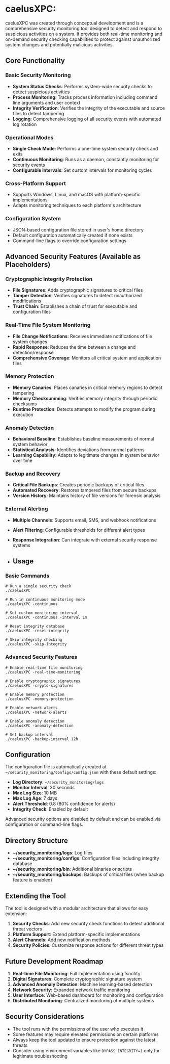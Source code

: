 # caelusXPC: 
caelusXPC was created through conceptual development and is a comprehensive security monitoring tool designed to detect and respond to suspicious activities on a system. It provides both real-time monitoring and on-demand security checking capabilities to protect against unauthorized system changes and potentially malicious activities.

## Core Functionality
### Basic Security Monitoring
- **System Status Checks**: Performs system-wide security checks to detect suspicious activities
- **Process Monitoring**: Tracks process information including command line arguments and user context
- **Integrity Verification**: Verifies the integrity of the executable and source files to detect tampering
- **Logging**: Comprehensive logging of all security events with automated log rotation

### Operational Modes
- **Single Check Mode**: Performs a one-time system security check and exits
- **Continuous Monitoring**: Runs as a daemon, constantly monitoring for security events
- **Configurable Intervals**: Set custom intervals for monitoring cycles

### Cross-Platform Support
- Supports Windows, Linux, and macOS with platform-specific implementations
- Adapts monitoring techniques to each platform's architecture

### Configuration System
- JSON-based configuration file stored in user's home directory
- Default configuration automatically created if none exists
- Command-line flags to override configuration settings

## Advanced Security Features (Available as Placeholders)
### Cryptographic Integrity Protection
- **File Signatures**: Adds cryptographic signatures to critical files
- **Tamper Detection**: Verifies signatures to detect unauthorized modifications
- **Trust Chain**: Establishes a chain of trust for executable and configuration files

### Real-Time File System Monitoring
- **File Change Notifications**: Receives immediate notifications of file system changes
- **Rapid Response**: Reduces the time between a change and detection/response
- **Comprehensive Coverage**: Monitors all critical system and application files

### Memory Protection
- **Memory Canaries**: Places canaries in critical memory regions to detect tampering
- **Memory Checksumming**: Verifies memory integrity through periodic checksums
- **Runtime Protection**: Detects attempts to modify the program during execution

### Anomaly Detection
- **Behavioral Baseline**: Establishes baseline measurements of normal system behavior
- **Statistical Analysis**: Identifies deviations from normal patterns
- **Learning Capability**: Adapts to legitimate changes in system behavior over time

### Backup and Recovery
- **Critical File Backups**: Creates periodic backups of critical files
- **Automated Recovery**: Restores tampered files from secure backups
- **Version History**: Maintains history of file versions for forensic analysis

### External Alerting
- **Multiple Channels**: Supports email, SMS, and webhook notifications
- **Alert Filtering**: Configurable thresholds for different alert types
- **Response Integration**: Can integrate with external security response systems

- ## Usage
### Basic Commands
``` 
# Run a single security check
./caelusXPC

# Run in continuous monitoring mode
./caelusXPC -continuous

# Set custom monitoring interval
./caelusXPC -continuous -interval 1m

# Reset integrity database
./caelusXPC -reset-integrity

# Skip integrity checking
./caelusXPC -skip-integrity
```
### Advanced Security Features
``` 
# Enable real-time file monitoring
./caelusXPC -real-time-monitoring

# Enable cryptographic signatures
./caelusXPC -crypto-signatures

# Enable memory protection
./caelusXPC -memory-protection

# Enable network alerts
./caelusXPC -network-alerts

# Enable anomaly detection
./caelusXPC -anomaly-detection

# Set backup interval
./caelusXPC -backup-interval 12h
```
## Configuration
The configuration file is automatically created at `~/security_monitoring/configs/config.json` with these default settings:
- **Log Directory**: `~/security_monitoring/logs`
- **Monitor Interval**: 30 seconds
- **Max Log Size**: 10 MB
- **Max Log Age**: 7 days
- **Alert Threshold**: 0.8 (80% confidence for alerts)
- **Integrity Check**: Enabled by default

Advanced security options are disabled by default and can be enabled via configuration or command-line flags.
## Directory Structure
- **~/security_monitoring/logs**: Log files
- **~/security_monitoring/configs**: Configuration files including integrity database
- **~/security_monitoring/bin**: Additional binaries or scripts
- **~/security_monitoring/backups**: Backups of critical files (when backup feature is enabled)

## Extending the Tool
The tool is designed with a modular architecture that allows for easy extension:
1. **Security Checks**: Add new security check functions to detect additional threat vectors
2. **Platform Support**: Extend platform-specific implementations
3. **Alert Channels**: Add new notification methods
4. **Security Policies**: Customize response actions for different threat types

## Future Development Roadmap
1. **Real-time File Monitoring**: Full implementation using fsnotify
2. **Digital Signatures**: Complete cryptographic signature system
3. **Advanced Anomaly Detection**: Machine learning-based detection
4. **Network Security**: Expanded network traffic monitoring
5. **User Interface**: Web-based dashboard for monitoring and configuration
6. **Distributed Monitoring**: Centralized monitoring of multiple systems

## Security Considerations
- The tool runs with the permissions of the user who executes it
- Some features may require elevated permissions on certain platforms
- Always keep the tool updated to ensure protection against the latest threats
- Consider using environment variables like `BYPASS_INTEGRITY=1` only for legitimate troubleshooting

